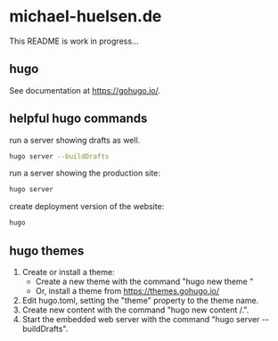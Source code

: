 # michael-huelsen.de

This README is work in progress...

## hugo

See documentation at https://gohugo.io/.

## helpful hugo commands

run a server showing drafts as well.

```sh
hugo server --buildDrafts
```

run a server showing the production site:

```sh
hugo server
```

create deployment version of the website:

```sh
hugo
```

## hugo themes

1. Create or install a theme:
   - Create a new theme with the command "hugo new theme <THEMENAME>"
   - Or, install a theme from https://themes.gohugo.io/
2. Edit hugo.toml, setting the "theme" property to the theme name.
3. Create new content with the command "hugo new content <SECTIONNAME>/<FILENAME>.<FORMAT>".
4. Start the embedded web server with the command "hugo server --buildDrafts".
